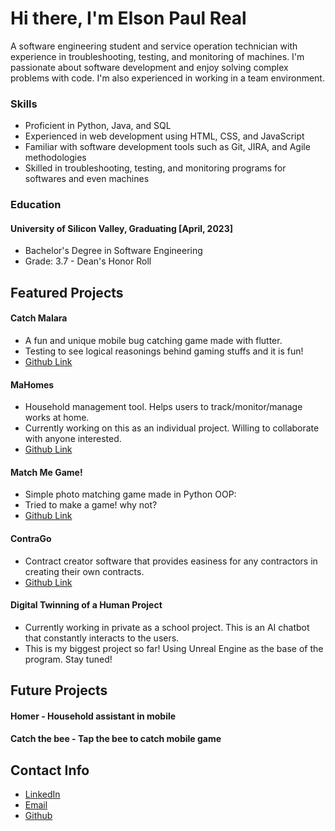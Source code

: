 # Hi there, I'm Elson Paul Real
A software engineering student and service operation technician with experience in troubleshooting, testing, and monitoring of machines. I'm passionate about software development and enjoy solving complex problems with code. I'm also experienced in working in a team environment.


### Skills
- Proficient in Python, Java, and SQL
- Experienced in web development using HTML, CSS, and JavaScript
- Familiar with software development tools such as Git, JIRA, and Agile methodologies
- Skilled in troubleshooting, testing, and monitoring programs for softwares and even machines

### Education
#### University of Silicon Valley, Graduating [April, 2023]
- Bachelor's Degree in Software Engineering
- Grade: 3.7 - Dean's Honor Roll

## Featured Projects
#### Catch Malara
- A fun and unique mobile bug catching game made with flutter.
- Testing to see logical reasonings behind gaming stuffs and it is fun!
- [Github Link]([https://github.com/Elprea/MaHOMES-home-manager](https://github.com/Elprea/Catch-malara))

#### MaHomes
- Household management tool. Helps users to track/monitor/manage works at home.
- Currently working on this as an individual project. Willing to collaborate with anyone interested.
- [Github Link](https://github.com/Elprea/MaHOMES-home-manager)

#### Match Me Game!
- Simple photo matching game made in Python OOP:
- Tried to make a game! why not?
- [Github Link](https://github.com/Elprea/Match-me-game)

#### ContraGo
- Contract creator software that provides easiness for any contractors in creating their own contracts.
- [Github Link](https://github.com/Elprea/ContraGO2021)

#### Digital Twinning of a Human Project
- Currently working in private as a school project. This is an AI chatbot that constantly interacts to the users.
- This is my biggest project so far! Using Unreal Engine as the base of the program. Stay tuned!

## Future Projects
#### Homer - Household assistant in mobile
#### Catch the bee - Tap the bee to catch mobile game

## Contact Info
* [LinkedIn](https://www.linkedin.com/in/elson-paul-real-38b9b4159/)
* [Email](mailto:epaulbreal@gmail.com)
* [Github](https://github.com/Elprea)

 
 
 

<!--
**Elprea/Elprea** is a ✨ _special_ ✨ repository because its `README.md` (this file) appears on your GitHub profile.

Here are some ideas to get you started:

- 🔭 I’m currently working on ...
- 🌱 I’m currently learning ...
- 👯 I’m looking to collaborate on ...
- 🤔 I’m looking for help with ...
- 💬 Ask me about ...
- 📫 How to reach me: ...
- 😄 Pronouns: ...
- ⚡ Fun fact: ...
-->
